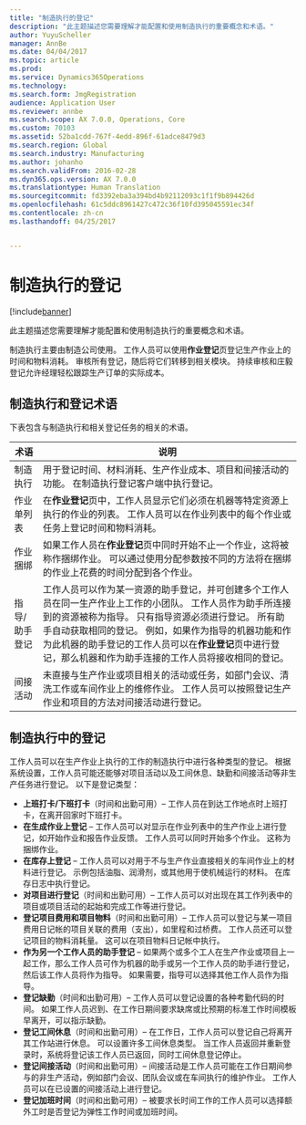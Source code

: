 ```yaml
---
title: "制造执行的登记"
description: "此主题描述您需要理解才能配置和使用制造执行的重要概念和术语。"
author: YuyuScheller
manager: AnnBe
ms.date: 04/04/2017
ms.topic: article
ms.prod: 
ms.service: Dynamics365Operations
ms.technology: 
ms.search.form: JmgRegistration
audience: Application User
ms.reviewer: annbe
ms.search.scope: AX 7.0.0, Operations, Core
ms.custom: 70103
ms.assetid: 52ba1cdd-767f-4edd-896f-61adce8479d3
ms.search.region: Global
ms.search.industry: Manufacturing
ms.author: johanho
ms.search.validFrom: 2016-02-28
ms.dyn365.ops.version: AX 7.0.0
ms.translationtype: Human Translation
ms.sourcegitcommit: fd3392eba3a394bd4b92112093c1f1f9b894426d
ms.openlocfilehash: 61c5ddc8961427c472c36f10fd395045591ec34f
ms.contentlocale: zh-cn
ms.lasthandoff: 04/25/2017


---
```


# <a name="registration-for-manufacturing-execution"></a>制造执行的登记

[!include[banner](../includes/banner.md)]


此主题描述您需要理解才能配置和使用制造执行的重要概念和术语。 

制造执行主要由制造公司使用。 工作人员可以使用**作业登记**页登记生产作业上的时间和物料消耗。 审核所有登记，随后将它们转移到相关模块。 持续审核和庄毅登记允许经理轻松跟踪生产订单的实际成本。

## <a name="manufacturing-execution-and-registration-terminology"></a>制造执行和登记术语
下表包含与制造执行和相关登记任务的相关的术语。

| 术语                          | 说明                                                                                                                                                                                                                                                                                                                                                                                                                                                                                                                                                                                           |
|-------------------------------|-------------------------------------------------------------------------------------------------------------------------------------------------------------------------------------------------------------------------------------------------------------------------------------------------------------------------------------------------------------------------------------------------------------------------------------------------------------------------------------------------------------------------------------------------------------------------------------------------------|
| 制造执行       | 用于登记时间、材料消耗、生产作业成本、项目和间接活动的功能。 在制造执行登记客户端中执行登记。                                                                                                                                                                                                                                                                                                                                                                                                   |
| 作业单列表                      | 在**作业登记**页中，工作人员显示它们必须在机器等特定资源上执行的作业的列表。 工作人员可以在作业列表中的每个作业或任务上登记时间和物料消耗。                                                                                                                                                                                                                                                                                                                                                                           |
| 作业捆绑                  | 如果工作人员在**作业登记**页中同时开始不止一个作业，这将被称作捆绑作业。 可以通过使用分配参数按不同的方法将在捆绑的作业上花费的时间分配到各个作业。                                                                                                                                                                                                                                                                                                                                                         |
| 指导/助手登记 | 工作人员可以作为某一资源的助手登记，并可创建多个工作人员在同一生产作业上工作的小团队。 工作人员作为助手所连接到的资源被称为指导。 只有指导资源必须进行登记。 所有助手自动获取相同的登记。 例如，如果作为指导的机器功能和作为此机器的助手登记的工作人员可以在**作业登记**页中进行登记，那么机器和作为助手连接的工作人员将接收相同的登记。 |
| 间接活动             | 未直接与生产作业或项目相关的活动或任务，如部门会议、清洗工作或车间作业上的维修作业。 工作人员可以按照登记生产作业和项目的方法对间接活动进行登记。                                                                                                                                                                                                                                                                                                |

## <a name="registrations-in-manufacturing-execution"></a>制造执行中的登记
工作人员可以在生产作业上执行的工作的制造执行中进行各种类型的登记。 根据系统设置，工作人员可能还能够对项目活动以及工间休息、缺勤和间接活动等非生产任务进行登记。 以下是登记类型：

-   **上班打卡/下班打卡**（时间和出勤可用）– 工作人员在到达工作地点时上班打卡，在离开回家时下班打卡。
-   **在生成作业上登记** – 工作人员可以对显示在作业列表中的生产作业上进行登记，如开始作业和报告作业反馈。 工作人员可以同时开始多个作业。 这称为捆绑作业。
-   **在库存上登记** – 工作人员可以对用于不与生产作业直接相关的车间作业上的材料进行登记。 示例包括油脂、润滑剂，或其他用于使机械运行的材料。 在库存日志中执行登记。
-   **对项目进行登记**（时间和出勤可用）– 工作人员可以对出现在其工作列表中的项目或项目活动的起始和完成工作等进行登记。
-   **登记项目费用和项目物料**（时间和出勤可用）– 工作人员可以登记与某一项目费用日记帐的项目关联的费用（支出），如里程和过桥费。 工作人员还可以登记项目的物料消耗量。 这可以在项目物料日记帐中执行。
-   **作为另一个工作人员的助手登记** – 如果两个或多个工人在生产作业或项目上一起工作，那么工作人员可作为机器的助手或另一个工作人员的助手进行登记，然后该工作人员将作为指导。 如果需要，指导可以选择其他工作人员作为指导。
-   **登记缺勤**（时间和出勤可用）– 工作人员可以登记设置的各种考勤代码的时间。 如果工作人员迟到、在工作日期间要求缺席或比预期的标准工作时间模板早离开，可以指示缺勤。
-   **登记工间休息**（时间和出勤可用）– 在工作日，工作人员可以登记自己将离开其工作站进行休息。 可以设置许多工间休息类型。 当工作人员返回并重新登录时，系统将登记该工作人员已返回，同时工间休息登记停止。
-   **登记间接活动**（时间和出勤可用）– 间接活动是工作人员可能在工作日期间参与的非生产活动，例如部门会议、团队会议或在车间执行的维护作业。 工作人员可以在已设置的间接活动上进行登记。
-   **登记加班时间**（时间和出勤可用）– 被要求长时间工作的工作人员可以选择额外工时是否登记为弹性工作时间或加班时间。






